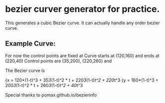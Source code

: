 # bezier curver generator for practice. 

This generates a cubic Bezier curve. It can actually handle any order bezier curve. 

## Example Curve:
For now the control points are fixed at
Curve starts at (120,160) and ends at (220,40)
Control points are (35,200), (220,260) and 

The Bezier curve is

  {x = 120*(1-t)^3 + 35*3*(1-t)^2 * t + 220*3*(1-t)*t^2 + 220*t^3
  {y = 160*(1-t)^3 + 200*3*(1-t)^2 * t + 260*3*(1-t)*t^2 + 40*t^3

Special thanks to pomax.github.io/bezierinfo
